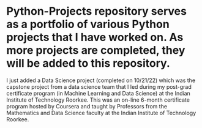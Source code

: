 # Python-Projects repository serves as a portfolio of various Python projects that I have worked on. As more projects are completed, they will be added to this repository. 
I just added a Data Science project (completed on 10/21/22) which was the capstone project from a data science team that I led during my post-grad certificate program (in Machine Learning and Data Science) at the Indian Institute of Technology Roorkee. This was an on-line 6-month certificate program hosted by Coursera and taught by Professors from the Mathematics and Data Science faculty at the Indian Institute of Technology Roorkee. 
